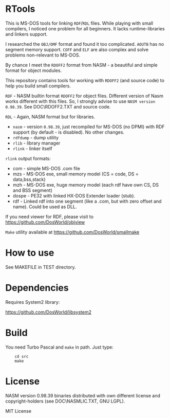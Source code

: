 # RTools

This is MS-DOS tools for linking `RDF`/`RDL` files.
While playing with small compilers, I noticed one problem for all beginners.
It lacks runtime-libraries and linkers support.

I researched the `OBJ/OMF` format and found it too complicated.
`AOUTB` has no segment memory support. `COFF` and `ELF` are also complex
and solve problems non-relevant to MS-DOS.

By chance I meet the `RDOFF2` format from NASM - a beautiful and simple
format for object modules.

This repository contains tools for working with `RDOFF2` (and source code)
to help you build small compilers.

`RDF` - NASM builtin format `RDOFF2` for object files. Different version of
Nasm works different with this files. So, I strongly advise to use
`NASM version 0.98.39`. See DOC\RDOFF2.TXT and source code.

`RDL` - Again, NASM format but for libraries.

* `nasm` - version `0.98.39`, just recompiled for MS-DOS (no DPMI) with RDF support
(by default - is disabled). No other changes.
* `rdfdump` - dump utility
* `rlib` - library manager
* `rlink` - linker itself

`rlink` output formats:
* com - simple MS-DOS .com file
* mzs - MS-DOS exe, small memory model (CS = code, DS = data,bss,stack)
* mzh - MS-DOS exe, huge memory model (each rdf have own CS, DS and BSS segment)
* dospe - PE32 with linked HX-DOS Extender loader (stub).
* rdf - Linked rdf into one segment (like a .com, but with zero offset and name). Could be used as DLL.

If you need viewer for RDF, please visit to https://github.com/DosWorld/objview

`Make` utility available at https://github.com/DosWorld/smallmake

# How to use

See MAKEFILE in TEST directory.

# Dependencies

Requires System2 library:

https://github.com/DosWorld/libsystem2

# Build

You need Turbo Pascal and `make` in path.
Just type:

        cd src
        make

# License

NASM version 0.98.39 binaries distributed with own different license
and copyright-holders (see DOC\NASMLIC.TXT, GNU LGPL).

MIT License